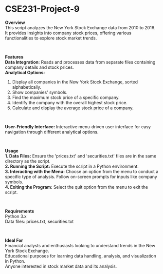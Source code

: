 # CSE231-Project-9

**Overview**
<br>
This script analyzes the New York Stock Exchange data from 2010 to 2016. It provides insights into company stock prices, offering various functionalities to explore stock market trends.

<br>

**Features**
<br>
**Data Integration:** Reads and processes data from separate files containing company details and stock prices.
<br>
**Analytical Options:**
<br>
  1. Display all companies in the New York Stock Exchange, sorted alphabetically.
  2. Show companies' symbols.
  3. Find the maximum stock price of a specific company.
  4. Identify the company with the overall highest stock price.
  5. Calculate and display the average stock price of a company.
  <br>
  
**User-Friendly Interface:** Interactive menu-driven user interface for easy navigation through different analytical options.

<br>

**Usage**
<br>
**1. Data Files:** Ensure the 'prices.txt' and 'securities.txt' files are in the same directory as the script.
<br>
**2. Running the Script:** Execute the script in a Python environment.
<br>
**3. Interacting with the Menu:** Choose an option from the menu to conduct a specific type of analysis. Follow on-screen prompts for inputs like company symbols.
<br>
**4. Exiting the Program:** Select the quit option from the menu to exit the script.

<br>

**Requirements**
<br>
Python 3.x
<br>
Data files: prices.txt, securities.txt

<br>

**Ideal For**
<br>
Financial analysts and enthusiasts looking to understand trends in the New York Stock Exchange.
<br>
Educational purposes for learning data handling, analysis, and visualization in Python.
<br>
Anyone interested in stock market data and its analysis.
